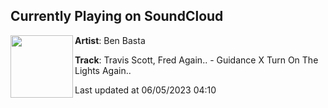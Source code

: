 ## Currently Playing on SoundCloud

[<img align="left" width="100" src="https://i1.sndcdn.com/artworks-xJjkZhXK0yPdKP5j-WTThhg-t500x500.jpg">](https://soundcloud.com/benbasta/travis-scott-fred-again-guidance-x-turn-on-the-lights-again-1)

**Artist**: Ben Basta 

**Track**: Travis Scott, Fred Again.. - Guidance X Turn On The Lights Again..

Last updated at 06/05/2023 04:10
